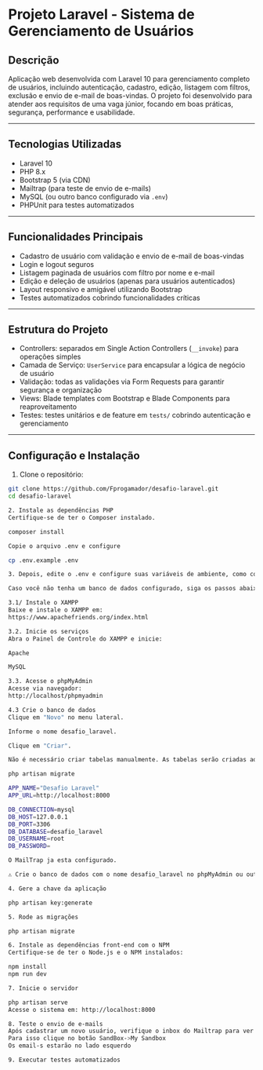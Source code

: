 # Projeto Laravel - Sistema de Gerenciamento de Usuários

## Descrição

Aplicação web desenvolvida com Laravel 10 para gerenciamento completo de usuários, incluindo autenticação, cadastro, edição, listagem com filtros, exclusão e envio de e-mail de boas-vindas. O projeto foi desenvolvido para atender aos requisitos de uma vaga júnior, focando em boas práticas, segurança, performance e usabilidade.

---

## Tecnologias Utilizadas

- Laravel 10
- PHP 8.x
- Bootstrap 5 (via CDN)
- Mailtrap (para teste de envio de e-mails)
- MySQL (ou outro banco configurado via `.env`)
- PHPUnit para testes automatizados

---

## Funcionalidades Principais

- Cadastro de usuário com validação e envio de e-mail de boas-vindas
- Login e logout seguros
- Listagem paginada de usuários com filtro por nome e e-mail
- Edição e deleção de usuários (apenas para usuários autenticados)
- Layout responsivo e amigável utilizando Bootstrap
- Testes automatizados cobrindo funcionalidades críticas

---

## Estrutura do Projeto

- Controllers: separados em Single Action Controllers (`__invoke`) para operações simples
- Camada de Serviço: `UserService` para encapsular a lógica de negócio de usuário
- Validação: todas as validações via Form Requests para garantir segurança e organização
- Views: Blade templates com Bootstrap e Blade Components para reaproveitamento
- Testes: testes unitários e de feature em `tests/` cobrindo autenticação e gerenciamento

---

## Configuração e Instalação

1. Clone o repositório:

```bash
git clone https://github.com/Fprogamador/desafio-laravel.git
cd desafio-laravel

2. Instale as dependências PHP
Certifique-se de ter o Composer instalado.

composer install

Copie o arquivo .env e configure

cp .env.example .env

3. Depois, edite o .env e configure suas variáveis de ambiente, como conexão com o banco de dados e Mailtrap:

Caso você não tenha um banco de dados configurado, siga os passos abaixo para usar o XAMPP, que já inclui o MySQL e o phpMyAdmin:

3.1/ Instale o XAMPP
Baixe e instale o XAMPP em:
https://www.apachefriends.org/index.html

3.2. Inicie os serviços
Abra o Painel de Controle do XAMPP e inicie:

Apache

MySQL

3.3. Acesse o phpMyAdmin
Acesse via navegador:
http://localhost/phpmyadmin

4.3 Crie o banco de dados
Clique em "Novo" no menu lateral.

Informe o nome desafio_laravel.

Clique em "Criar".

Não é necessário criar tabelas manualmente. As tabelas serão criadas ao rodar o comando:

php artisan migrate

APP_NAME="Desafio Laravel"
APP_URL=http://localhost:8000

DB_CONNECTION=mysql
DB_HOST=127.0.0.1
DB_PORT=3306
DB_DATABASE=desafio_laravel
DB_USERNAME=root
DB_PASSWORD=

O MailTrap ja esta configurado.

⚠️ Crie o banco de dados com o nome desafio_laravel no phpMyAdmin ou outro gerenciador MySQL.

4. Gere a chave da aplicação

php artisan key:generate

5. Rode as migrações

php artisan migrate

6. Instale as dependências front-end com o NPM
Certifique-se de ter o Node.js e o NPM instalados:

npm install
npm run dev

7. Inicie o servidor

php artisan serve
Acesse o sistema em: http://localhost:8000

8. Teste o envio de e-mails
Após cadastrar um novo usuário, verifique o inbox do Mailtrap para ver o e-mail de boas-vindas.
Para isso clique no botão SandBox->My Sandbox
Os email-s estarão no lado esquerdo

9. Executar testes automatizados
